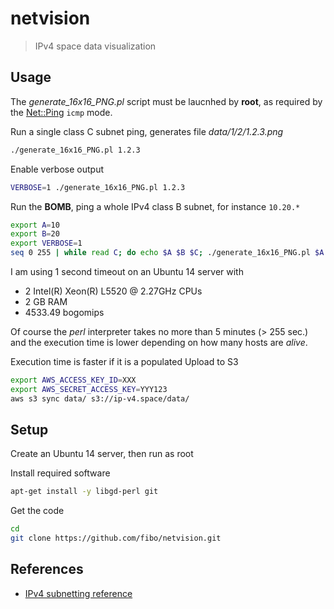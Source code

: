# netvision

> IPv4 space data visualization

## Usage

The *generate_16x16_PNG.pl* script must be laucnhed by **root**, as required by
the [Net::Ping][Perl_Net_Ping] `icmp` mode.

Run a single class C subnet ping, generates file *data/1/2/1.2.3.png*

```bash
./generate_16x16_PNG.pl 1.2.3
```

Enable verbose output

```bash
VERBOSE=1 ./generate_16x16_PNG.pl 1.2.3
```

Run the **BOMB**, ping a whole IPv4 class B subnet, for instance `10.20.*`

```bash
export A=10
export B=20
export VERBOSE=1
seq 0 255 | while read C; do echo $A $B $C; ./generate_16x16_PNG.pl $A.$B.$C & done &
```

I am using 1 second timeout on an Ubuntu 14 server with

* 2 Intel(R) Xeon(R) L5520 @ 2.27GHz CPUs
* 2 GB RAM
* 4533.49 bogomips

Of course the *perl* interpreter takes no more than 5 minutes (> 255 sec.) and
the execution time is lower depending on how many hosts are *alive*.

Execution time is faster if it is a populated 
Upload to S3

```bash
export AWS_ACCESS_KEY_ID=XXX
export AWS_SECRET_ACCESS_KEY=YYY123
aws s3 sync data/ s3://ip-v4.space/data/
```

## Setup

Create an Ubuntu 14 server, then run as root

Install required software

```bash
apt-get install -y libgd-perl git
```

Get the code

```bash
cd
git clone https://github.com/fibo/netvision.git
```

## References

* [IPv4 subnetting reference][IPv4_subnets]

[IPv4_subnets]: https://en.wikipedia.org/wiki/IPv4_subnetting_reference
[Perl_Net_Ping]: https://metacpan.org/pod/Net::Ping
